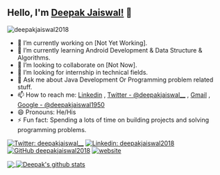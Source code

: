 ## Hello, I'm [Deepak Jaiswal!](https://deepakjaiswal.ml/) 👋


<p align="left"> <img src="https://komarev.com/ghpvc/?username=deepakjaiswal2018&label=Views&color=red&style=plastic" alt="deepakjaiswal2018" /> </p>

<!--
**deepakjaiswal2018/deepakjaiswal2018** is a ✨ _special_ ✨ repository because its `README.md` (this file) appears on your GitHub profile.
-->


- 🔭 I’m currently working on [Not Yet Working].
- 🌱 I’m currently learning Android Development & Data Structure & Algorithms.
- 👯 I’m looking to collaborate on [Not Now].
- 🤔 I’m looking for internship in technical fields.
- 💬 Ask me about Java Development Or Programming problem related stuff.
- 📫 How to reach me: [Linkedin](https://linkedin.com/in/deepakjaiswal2018) , [Twitter - @deepakjaiswal__](https://twitter.com/deepakjaiswal__) , [Gmail](mailto:deepakjaiswal1950@gmail.com) , [Google - @deepakjaiswal1950](http://lmgtfy.com/?q=deepakjaiswal1950)
- 😄 Pronouns: He/His
- ⚡ Fun fact: Spending a lots of time on building projects and solving programming problems.

<!-- Adding link -->
[![Twitter: deepakjaiswal__](https://img.shields.io/twitter/follow/deepakjaiswal__?style=social)](https://twitter.com/deepakjaiswal__)
[![Linkedin: deepakjaiswal2018](https://img.shields.io/badge/-deepakjaiswal2018-blue?style=flat-square&logo=Linkedin&logoColor=white&link=https://www.linkedin.com/in/deepakjaiswal2018/)](https://www.linkedin.com/in/deepakjaiswal2018/)
[![GitHub deepakjaiswal2018](https://img.shields.io/github/followers/deepakjaiswal2018?label=follow&style=social)](https://github.com/deepakjaiswal2018)
[![website](https://img.shields.io/badge/PortfolioWebsite-deepakjaiswal.ml-2648ff?style=flat-square&logo=google-chrome)](https://deepakjaiswal.ml/)



<!-- Addign some stats by the help of anurag github -->
<!-- Most lang stats -->
<a href="https://github.com/deepakjaiswal2018">
  <img align="center" src="https://github-readme-stats.vercel.app/api/top-langs/?username=deepakjaiswal2018&theme=dark&hide_langs_below=1" />
</a>
<!-- Profile highlights -->
<a href="https://github.com/deepakjaiswal2018">
 <img align="center" src="https://github-readme-stats.vercel.app/api?username=deepakjaiswal2018&show_icons=true&theme=dark&line_height=40" alt="Deepak's github stats"/>
</a>
